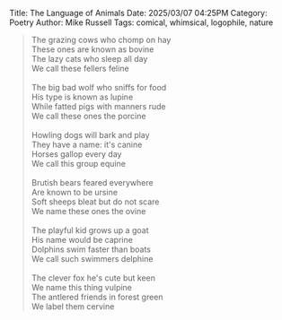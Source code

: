 Title: The Language of Animals
Date: 2025/03/07 04:25PM
Category: Poetry
Author: Mike Russell
Tags: comical, whimsical, logophile, nature

> The grazing cows who chomp on hay<br>
> These ones are known as bovine<br>
> The lazy cats who sleep all day<br>
> We call these fellers feline<br>
> <br>
> The big bad wolf who sniffs for food<br>
> His type is known as lupine<br>
> While fatted pigs with manners rude<br>
> We call these ones the porcine<br>
> <br>
> Howling dogs will bark and play<br>
> They have a name: it's canine<br>
> Horses gallop every day<br>
> We call this group equine<br>
> <br>
> Brutish bears feared everywhere<br>
> Are known to be ursine<br>
> Soft sheeps bleat but do not scare<br>
> We name these ones the ovine<br>
> <br>
> The playful kid grows up a goat<br>
> His name would be caprine<br>
> Dolphins swim faster than boats<br>
> We call such swimmers delphine<br>
> <br>
> The clever fox he's cute but keen<br>
> We name this thing vulpine<br>
> The antlered friends in forest green<br>
> We label them cervine